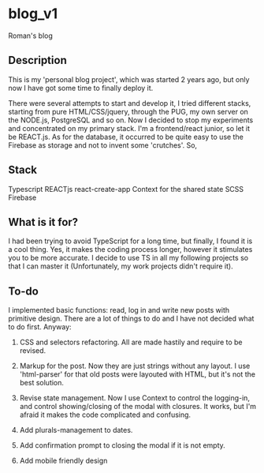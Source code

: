 # blog_v1

Roman's blog

## Description

This is my 'personal blog project', which was started 2 years ago, but only now
I have got some time to finally deploy it.

There were several attempts to start and develop it, I tried different stacks,
starting from pure HTML/CSS/jquery, through the PUG, my own server on the
NODE.js, PostgreSQL and so on. Now I decided to stop my experiments and
concentrated on my primary stack. I'm a frontend/react junior, so let it be
REACT.js. As for the database, it occurred to be quite easy to use the Firebase
as storage and not to invent some 'crutches'. So,

## Stack

Typescript REACTjs react-create-app Context for the shared state SCSS Firebase

## What is it for?

I had been trying to avoid TypeScript for a long time, but finally, I found it
is a cool thing. Yes, it makes the coding process longer, however it stimulates
you to be more accurate. I decide to use TS in all my following projects so that
I can master it (Unfortunately, my work projects didn't require it).

## To-do

I implemented basic functions: read, log in and write new posts with primitive
design. There are a lot of things to do and I have not decided what to do first.
Anyway:

1. CSS and selectors refactoring. All are made hastily and require to be
   revised.
2. Markup for the post. Now they are just strings without any layout. I use
   'html-parser' for that old posts were layouted with HTML, but it's not the
   best solution.
3. Revise state management. Now I use Context to control the logging-in, and
   control showing/closing of the modal with closures. It works, but I'm afraid
   it makes the code complicated and confusing.

4. Add plurals-management to dates.

5. Add confirmation prompt to closing the modal if it is not empty.

6. Add mobile friendly design
